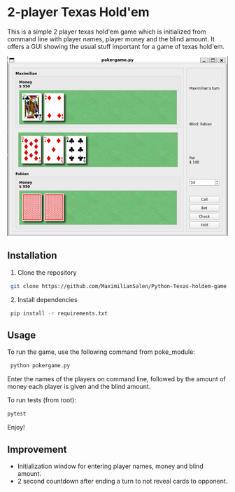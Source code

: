 # 2-player Texas Hold'em
This is a simple 2 player texas hold'em game which is initialized from command line with player names, player money and the blind amount. It offers a GUI showing the usual stuff important for a game of texas hold'em.

![screenshot](docs/poker_image.png)

## Installation
1. Clone the repository
```bash
 git clone https://github.com/MaximilianSalen/Python-Texas-holdem-game.git
```

2. Install dependencies
```bash
 pip install -r requirements.txt
```

## Usage
To run the game, use the following command from poke_module:
```bash
 python pokergame.py
```

Enter the names of the players on command line, followed by the amount of money each player is given and the blind amount.

To run tests (from root):
```bash
pytest
```



Enjoy!

## Improvement
- Initialization window for entering player names, money and blind amount.
- 2 second countdown after ending a turn to not reveal cards to opponent.